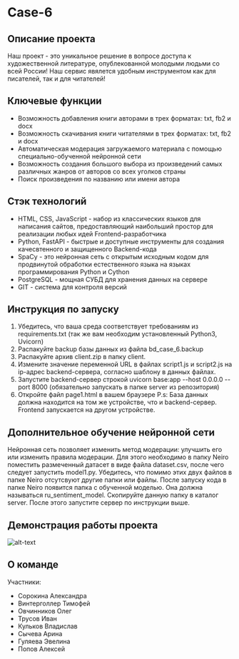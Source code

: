 # Case-6

## Описание проекта
Наш проект - это уникальное решение в вопросе доступа к художественной литературе, опублекованной молодыми людьми со всей России! Наш сервис явялется удобным инструментом как для писателей, так и для читателей!
## Ключевые функции
- Возможность добавления книги авторами в трех форматах: txt, fb2 и docx
- Возможность скачивания книги читателями в трех форматах: txt, fb2 и docx
- Автоматическая модерация загружаемого материала с помощью специально-обученной нейронной сети
- Возможность создания большого выбора из произведений самых различных жанров от авторов со всех уголков страны
- Поиск произведения по названию или имени автора
## Стэк технологий
- HTML, CSS, JavaScript - набор из классических языков для написания сайтов, предоставляющий наибольший простор для реализации любых идей Frontend-разработчика
- Python, FastAPI - быстрые и доступные инструменты для создания качесвтенного и защищенного Backend-кода
- SpaCy - это нейронная сеть с открытым исходным кодом для продвинутой обработки естественного языка на языках программирования Python и Cython
- PostgreSQL - мощная СУБД для хранения данных на сервере
- GIT - система для контроля версий
## Инструкция по запуску
1. Убедитесь, что ваша среда соответствует требованиям из requirements.txt (так же вам необходим установленный Python3, Uvicorn)
2. Распакуйте backup базы данных из файла bd_case_6.backup
3. Распакуйте архив client.zip в папку client.
4. Измените значение переменной URL в файлах script1.js и script2.js на ip-адрес backend-сервера, согласно шаблону в данных файлах.
5. Запустите backend-сервер строкой uvicorn base:app --host 0.0.0.0 --port 8000 (обязательно запускать в папке server из репозитория)
6. Откройте файл page1.html в вашем браузере
P.s: База данных должна находится на том же устройстве, что и backend-сервер. Frontend запускается на другом устройстве.
## Дополнительное обучение нейронной сети
Нейронная сеть позволяет изменить метод модерации: улучшить его или изменить правила модерации. Для этого необходимо в папку Neiro поместить размеченный датасет в виде файла dataset.csv, после чего следует запустить model1.py. Убедитесь, что помимо этих двух файлов в папке Neiro отсутсвуют другие папки или файлы. После запуску кода в папке Neiro появится папка с обученной моделью. Она должна называться ru_sentiment_model. Скопируйте данную папку в каталог server. После этого запустите сервер по инструкции выше.
## Демонстрация работы проекта
![alt-text](case_6.gif)
## О команде
Участники:
- Сорокина Александра
- Винтерголлер Тимофей
- Овчинников Олег
- Трусов Иван
- Кульков Владислав
- Сычева Арина
- Гуляева Эвелина
- Попов Алексей
